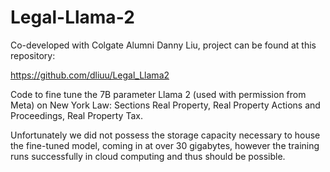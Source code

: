 # Legal-Llama-2

Co-developed with Colgate Alumni Danny Liu, project can be found at this repository:

https://github.com/dliuu/Legal_Llama2

Code to fine tune the 7B parameter Llama 2 (used with permission from Meta) on New York Law: Sections Real Property, Real Property Actions and Proceedings, Real Property Tax. 

Unfortunately we did not possess the storage capacity necessary to house the fine-tuned model, coming in at over 30 gigabytes, however the training runs successfully in cloud computing and thus should be possible. 

